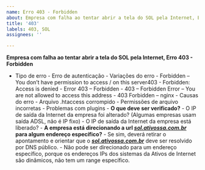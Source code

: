 ```yaml
---
name: Erro 403 - Forbidden
about: Empresa com falha ao tentar abrir a tela do SOL pela Internet, Erro 403 - Forbidden
title: '403'
labels: 403, SOL
assignees: ''

---
```


**Empresa com falha ao tentar abrir a tela do SOL pela Internet, Erro 403 - Forbidden**
- Tipo de erro
         - Erro de autenticação
      - Variações do erro
         - Forbidden – You don’t have permission to access / on this server403
         - Forbidden: Access is denied
         - Error 403 – Forbidden
         - 403 – Forbidden Error – You are not allowed to access this address
         - 403 Forbidden – nginx
      - Causas do erro
          - Arquivo .htaccess corrompido
          - Permissões de arquivo incorretas
          - Problemas com plugins
      - **O que deve ser verificado?**
           - O IP de saída da Internet da empresa foi alterado? (Algumas empresas usam saída ADSL, não é IP fixo)
           - O IP de saída da Internet da empresa está liberado?
      - **A empresa está direcionando a url **_[sol.ativossa.com.br](url)_** para algum endereço específico?**
           - Se sim, deverá retirar o apontamento e orientar que o **_[sol.ativossa.com.br](url)_** deve ser resolvido por DNS público. 
           - Não pode ser direcionado para um endereço específico, porque os endereços IPs dos sistemas da Ativos de Internet são dinâmicos, não tem um range específico.
